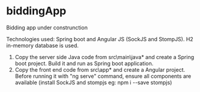 # biddingApp
Bidding app under construnction

Technologies used:
Spring boot and Angular JS (SockJS and StompJS). H2 in-memory database is used.

1. Copy the server side Java code from src\main\java\* and create a Spring boot project. Build it and run as Spring boot application.
2. Copy the front end code from src\app\* and create a Angular project. Before running it with "ng serve" command, ensure all components are available (install SockJS and stompjs eg: npm i --save stompjs)

